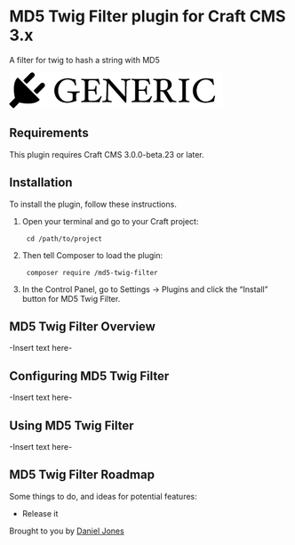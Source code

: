 # MD5 Twig Filter plugin for Craft CMS 3.x

A filter for twig to hash a string with MD5

![Screenshot](resources/img/plugin-logo.png)

## Requirements

This plugin requires Craft CMS 3.0.0-beta.23 or later.

## Installation

To install the plugin, follow these instructions.

1. Open your terminal and go to your Craft project:

        cd /path/to/project

2. Then tell Composer to load the plugin:

        composer require /md5-twig-filter

3. In the Control Panel, go to Settings → Plugins and click the “Install” button for MD5 Twig Filter.

## MD5 Twig Filter Overview

-Insert text here-

## Configuring MD5 Twig Filter

-Insert text here-

## Using MD5 Twig Filter

-Insert text here-

## MD5 Twig Filter Roadmap

Some things to do, and ideas for potential features:

* Release it

Brought to you by [Daniel Jones](https://steadfastcollective.com/)
